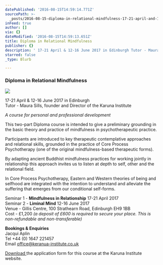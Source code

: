 ```yaml
---
datePublished: '2016-08-15T14:59:14.771Z'
sourcePath: >-
  _posts/2016-08-15-diploma-in-relational-mindfulness-17-21-april-and-12-16-june-2.md
inFeed: true
author: []
via: {}
dateModified: '2016-08-15T14:59:13.651Z'
title: Diploma in Relational Mindfulness
publisher: {}
description: ' 17-21 April & 12-16 June 2017 in Edinburgh Tutor - Maura Sills, founder and Director of the Karuna Institute'
starred: false
_type: Blurb

---
```

### Diploma in Relational Mindfulness
![](https://the-grid-user-content.s3-us-west-2.amazonaws.com/09645303-c08e-44ec-9b8d-d7d4823da17b.jpg)

17-21 April & 12-16 June 2017 in Edinburgh  
Tutor - Maura Sills, founder and Director of the Karuna Institute

_A course for personal and professional development_

This two-part Diploma course is intended to give a preliminary grounding in the basic theory and practice of mindfulness in psychotherapeutic practice.

Participants are introduced to key therapeutic contemplative approaches and relational skills, grounded in the practice of Core Process Psychotherapy (one of the original mindfulness-based therapeutic forms).

By adapting ancient Buddhist mindfulness practices for working jointly in relationship this approach invites us to listen at depth to self, other and the relational field.

In Core Process Psychotherapy, Eastern and Western theories of being and selfhood are integrated with the intention to understand and alleviate the suffering that emerges from our conditional self-forms.

Seminar 1 - **Mindfulness in Relationship** 17-21 April 2017  
Seminar 2 - **Liminal Mind** 12-16 June 2017  
Venue - Gillis Centre, 100 Strathearn Road, Edinburgh EH9 1BB  
Cost - £1,200 _(a deposit of £600 is required to secure your place. This is non-refundable and non-transferable)_

**Bookings & Enquiries**  
Jacqui Aplin  
Tel +44 (0) 1647 221457  
Email office@keranua-institute.co.uk

[Download ][0]the application form for this course at the Karuna Institute website.

[0]: http://www.karuna-institute.co.uk/ "Karuna Institute"